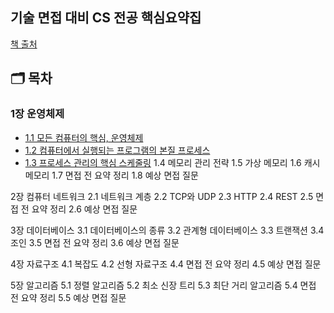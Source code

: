 ## 기술 면접 대비 CS 전공 핵심요약집

[책 출처](https://product.kyobobook.co.kr/detail/S000208504237)

## 🗂️ 목차
### 1장 운영체제
- <a href="">1.1 모든 컴퓨터의 핵심, 운영체제</a>
- <a href="">1.2 컴퓨터에서 실행되는 프로그램의 본질 프로세스</a>
- <a href="">1.3 프로세스 관리의 핵심 스케줄링</a>
1.4 메모리 관리 전략
1.5 가상 메모리
1.6 캐시 메모리
1.7 면접 전 요약 정리
1.8 예상 면접 질문

2장 컴퓨터 네트워크
2.1 네트워크 계층
2.2 TCP와 UDP
2.3 HTTP
2.4 REST
2.5 면접 전 요약 정리
2.6 예상 면접 질문

3장 데이터베이스
3.1 데이터베이스의 종류
3.2 관계형 데이터베이스
3.3 트랜잭션
3.4 조인
3.5 면접 전 요약 정리
3.6 예상 면접 질문

4장 자료구조
4.1 복잡도
4.2 선형 자료구조
4.4 면접 전 요약 정리
4.5 예상 면접 질문

5장 알고리즘
5.1 정렬 알고리즘
5.2 최소 신장 트리
5.3 최단 거리 알고리즘
5.4 면접 전 요약 정리
5.5 예상 면접 질문
